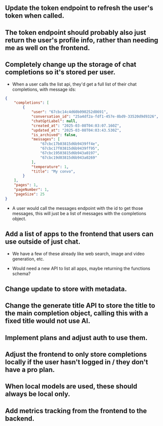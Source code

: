 ## Update the token endpoint to refresh the user's token when called.

## The token endpoint should probably also just return the user's profile info, rather than needing me as well on the frontend.

## Completely change up the storage of chat completions so it's stored per user.

- When a user calls the list api, they'd get a full list of their chat completions, with message ids:

```json
{
    "completions": [
        {
            "user": "67cbc14c4d60b090252d8691",
            "conversation_id": "25a4df2a-fdf1-457e-8bd9-33520d9d9326",
            "chatGptLabel": null,
            "created_at": "2025-03-08T04:03:07.160Z",
            "updated_at": "2025-03-08T04:03:43.530Z",
            "is_archived": false,
            "messages": [
                "67cbc17b03815d6b9439ff4e",
                "67cbc17f03815d6b9439ff95",
                "67cbc19503815d6b943a0197",
                "67cbc19d03815d6b943a0269"
            ],
            "temperature": 1,
            "title": "My convo",
        }
    ],
    "pages": 1,
    "pageNumber": 1,
    "pageSize": 25
}
```

- A user would call the messages endpoint with the id to get those messages, this will just be a list of messages with the completions object.

## Add a list of apps to the frontend that users can use outside of just chat.

- We have a few of these already like web search, image and video generation, etc.

- Would need a new API to list all apps, maybe returning the functions schema?

## Change update to store with metadata.

## Change the generate title API to store the title to the main completion object, calling this with a fixed title would not use AI.

## Implement plans and adjust auth to use them.

## Adjust the frontend to only store completions locally if the user hasn't logged in / they don't have a pro plan.

## When local models are used, these should always be local only.

## Add metrics tracking from the frontend to the backend.